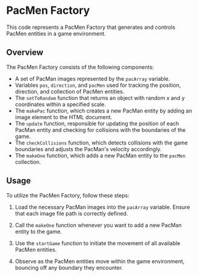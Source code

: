 # PacMen Factory

This code represents a PacMen Factory that generates and controls PacMen entities in a game environment.

## Overview

The PacMen Factory consists of the following components:

- A set of PacMan images represented by the `pacArray` variable.
- Variables `pos`, `direction`, and `pacMen` used for tracking the position, direction, and collection of PacMen entities.
- The `setToRandom` function that returns an object with random x and y coordinates within a specified scale.
- The `makePac` function, which creates a new PacMan entity by adding an image element to the HTML document.
- The `update` function, responsible for updating the position of each PacMan entity and checking for collisions with the boundaries of the game.
- The `checkCollisions` function, which detects collisions with the game boundaries and adjusts the PacMan's velocity accordingly.
- The `makeOne` function, which adds a new PacMan entity to the `pacMen` collection.

## Usage

To utilize the PacMen Factory, follow these steps:

1. Load the necessary PacMan images into the `pacArray` variable. Ensure that each image file path is correctly defined.

2. Call the `makeOne` function whenever you want to add a new PacMan entity to the game.

3. Use the `startGame` function to initiate the movement of all available PacMen entities.

4. Observe as the PacMen entities move within the game environment, bouncing off any boundary they encounter.

